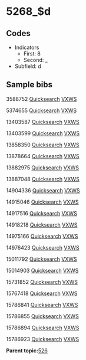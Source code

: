 # 5268\_$d

## Codes

-   Indicators
    -   First: 8
    -   Second: \_
-   Subfield: d

## Sample bibs

3588752 [Quicksearch](https://search.library.yale.edu/catalog/3588752) [VXWS](http://prodorbis.library.yale.edu:7014/vxws/GetHoldingsService?bibId=3588752)

5374655 [Quicksearch](https://search.library.yale.edu/catalog/5374655) [VXWS](http://prodorbis.library.yale.edu:7014/vxws/GetHoldingsService?bibId=5374655)

13403587 [Quicksearch](https://search.library.yale.edu/catalog/13403587) [VXWS](http://prodorbis.library.yale.edu:7014/vxws/GetHoldingsService?bibId=13403587)

13403599 [Quicksearch](https://search.library.yale.edu/catalog/13403599) [VXWS](http://prodorbis.library.yale.edu:7014/vxws/GetHoldingsService?bibId=13403599)

13858350 [Quicksearch](https://search.library.yale.edu/catalog/13858350) [VXWS](http://prodorbis.library.yale.edu:7014/vxws/GetHoldingsService?bibId=13858350)

13878664 [Quicksearch](https://search.library.yale.edu/catalog/13878664) [VXWS](http://prodorbis.library.yale.edu:7014/vxws/GetHoldingsService?bibId=13878664)

13882975 [Quicksearch](https://search.library.yale.edu/catalog/13882975) [VXWS](http://prodorbis.library.yale.edu:7014/vxws/GetHoldingsService?bibId=13882975)

13887048 [Quicksearch](https://search.library.yale.edu/catalog/13887048) [VXWS](http://prodorbis.library.yale.edu:7014/vxws/GetHoldingsService?bibId=13887048)

14904336 [Quicksearch](https://search.library.yale.edu/catalog/14904336) [VXWS](http://prodorbis.library.yale.edu:7014/vxws/GetHoldingsService?bibId=14904336)

14915046 [Quicksearch](https://search.library.yale.edu/catalog/14915046) [VXWS](http://prodorbis.library.yale.edu:7014/vxws/GetHoldingsService?bibId=14915046)

14917516 [Quicksearch](https://search.library.yale.edu/catalog/14917516) [VXWS](http://prodorbis.library.yale.edu:7014/vxws/GetHoldingsService?bibId=14917516)

14918218 [Quicksearch](https://search.library.yale.edu/catalog/14918218) [VXWS](http://prodorbis.library.yale.edu:7014/vxws/GetHoldingsService?bibId=14918218)

14975166 [Quicksearch](https://search.library.yale.edu/catalog/14975166) [VXWS](http://prodorbis.library.yale.edu:7014/vxws/GetHoldingsService?bibId=14975166)

14976423 [Quicksearch](https://search.library.yale.edu/catalog/14976423) [VXWS](http://prodorbis.library.yale.edu:7014/vxws/GetHoldingsService?bibId=14976423)

15011792 [Quicksearch](https://search.library.yale.edu/catalog/15011792) [VXWS](http://prodorbis.library.yale.edu:7014/vxws/GetHoldingsService?bibId=15011792)

15014903 [Quicksearch](https://search.library.yale.edu/catalog/15014903) [VXWS](http://prodorbis.library.yale.edu:7014/vxws/GetHoldingsService?bibId=15014903)

15731852 [Quicksearch](https://search.library.yale.edu/catalog/15731852) [VXWS](http://prodorbis.library.yale.edu:7014/vxws/GetHoldingsService?bibId=15731852)

15767418 [Quicksearch](https://search.library.yale.edu/catalog/15767418) [VXWS](http://prodorbis.library.yale.edu:7014/vxws/GetHoldingsService?bibId=15767418)

15786841 [Quicksearch](https://search.library.yale.edu/catalog/15786841) [VXWS](http://prodorbis.library.yale.edu:7014/vxws/GetHoldingsService?bibId=15786841)

15786855 [Quicksearch](https://search.library.yale.edu/catalog/15786855) [VXWS](http://prodorbis.library.yale.edu:7014/vxws/GetHoldingsService?bibId=15786855)

15786894 [Quicksearch](https://search.library.yale.edu/catalog/15786894) [VXWS](http://prodorbis.library.yale.edu:7014/vxws/GetHoldingsService?bibId=15786894)

15786923 [Quicksearch](https://search.library.yale.edu/catalog/15786923) [VXWS](http://prodorbis.library.yale.edu:7014/vxws/GetHoldingsService?bibId=15786923)

**Parent topic:**[526](../../tags/526/526.md)

